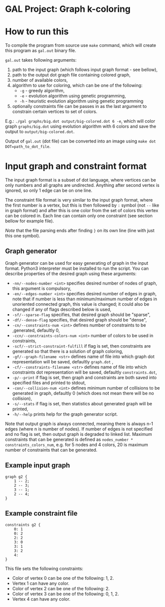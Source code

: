 # GAL Project: Graph k-coloring 

# How to run this
To compile the program from source use `make` command, which will create this program as `gal.out` binary file.

`gal.out` takes following arguments:
1. path to the input graph (which follows input graph format - see bellow),
2. path to the output dot graph file containing colored graph,
3. number of available colors,
4. algorithm to use for coloring, which can be one of the following:
    * `-g` - greedy algorithm,
    * `-e` - evolution algorithm using genetic programming,
	* `-h` - heuristic evolution algorithm using genetic programming
5. optionally constraints file can be passes in as the last argument to constrain certain vertices to set of colors.

E.g.: `./gal graphs/big.dot output/big-colored.dot 6 -e`, which will color graph `graphs/big.dot` using evolution 
algorithm with 6 colors and save the output to `output/big-colored.dot`.

Output of `gal.out` (dot file) can be converted into an image using `make dot DOT=path_to_dot_file`.

# Input graph and constraint format

The input graph format is a subset of dot language, where vertices can be only numbers and all graphs are undirected.
Anything after second vertex is ignored, so only 1 edge can be on one line.

The constraint file format is very similar to the input graph format, where the first number is a vertex, but this is
then followed by `:` symbol (not `--` like in graph format) and after this is one color from the set of colors
this vertex can be colored in. Each line can contain only one constraint (see section bellow for example file). 

_Note_ that the file parsing ends after finding `}` on its own line (line with just this one symbol).

## Graph generator
Graph generator can be used for easy generating of graph in the input format. Python3 interpreter must be installed to run the script. You can describe properties of the desired graph using these arguments:
- `-nn/--nodes-number <int>` specifies desired number of nodes of graph, this argument is compulsory,
- `-en/--edges-number <int>` specifies desired number of edges in graph, note that if number is less than minimum/maximum number of edges in unoriented connected graph, this value is changed; it could also be changed if any of flags described below is used,
- `-sf/--sparse-flag` specifies, that desired graph should be "sparse",
- `-df/--dense-flag` specifies, that desired graph should be "dense",
- `-cn/--constraints-num <int>` defines number of constraints to be ,generated, defaultly 0,
- `-ccn/--constraints-colors-num <int>` number of colors to be used in constraints,
- `-scf/--strict-constraint-fulfill` if flag is set, then constraints are generated so that there is a solution of graph coloring,
- `-gf/--graph-filename <str>` defines name of file into which graph dot representation will be saved, defaultly `graph.dot` ,
- `-cf/--constraints-filename <str>` defines name of file into which constraints dot representation will be saved, defaultly `constraints.dot`,
- `-p/--print` if flag is set, then graph and constraints are both saved into specified files and printed to stdout,
- `-con/--collision-num <int>` defines minimum number of collisions to be generated in graph, defaultly 0 (which does not mean there will be no collision),
- `-s/--stats` if flag is set, then statistics about generated graph will be printed,
- `-h/--help` prints help for the graph generator script. 

Note that output graph is always connected, meaning there is always n-1 edges (where n is number of nodes). If number of edges is not specified and no flag is set, then output graph is degraded to linked list. Maximum constraints that can be generated is defined as `nodes_number * constraints_colors_num`, e.g. for 5 nodes and 4 colors, 20 is maximum number of constraints that can be generated. 

## Example input graph
```
graph g2 {
	1 -- 2;
	2 -- 3;
	3 -- 1;
	2 -- 4;
}
```

## Example constraint file
```
constraints g2 {
	0: 1
	0: 2
	2: 2
	3: 0
	3: 1
	3: 2
	4: 
}
```
This file sets the following constraints: 
* Color of vertex 0 can be one of the following: 1, 2.
* Vertex 1 can have any color.
* Color of vertex 2 can be one of the following: 2.
* Color of vertex 3 can be one of the following: 0, 1, 2.
* Vertex 4 can have any color.
